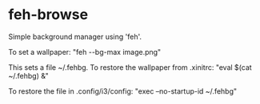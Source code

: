 # feh-browse

Simple background manager using 'feh'.

To set a wallpaper: "feh --bg-max image.png"

This sets a file ~/.fehbg. To restore the wallpaper from .xinitrc: "eval $(cat ~/.fehbg) &"

To restore the file in .config/i3/config: "exec –no-startup-id ~/.fehbg"
